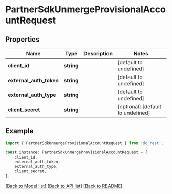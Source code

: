 # PartnerSdkUnmergeProvisionalAccountRequest


## Properties

Name | Type | Description | Notes
------------ | ------------- | ------------- | -------------
**client_id** | **string** |  | [default to undefined]
**external_auth_token** | **string** |  | [default to undefined]
**external_auth_type** | **string** |  | [default to undefined]
**client_secret** | **string** |  | [optional] [default to undefined]

## Example

```typescript
import { PartnerSdkUnmergeProvisionalAccountRequest } from 'dc_rest';

const instance: PartnerSdkUnmergeProvisionalAccountRequest = {
    client_id,
    external_auth_token,
    external_auth_type,
    client_secret,
};
```

[[Back to Model list]](../README.md#documentation-for-models) [[Back to API list]](../README.md#documentation-for-api-endpoints) [[Back to README]](../README.md)
